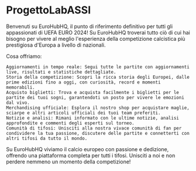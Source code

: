 # ProgettoLabASSI

 Benvenuti su EuroHubHQ, il punto di riferimento definitivo per tutti gli appassionati di UEFA EURO 2024! Su EuroHubHQ troverai tutto ciò di cui hai bisogno per vivere al meglio l'esperienza della competizione calcistica più prestigiosa d'Europa a livello di nazionali.

Cosa offriamo:

    Aggiornamenti in tempo reale: Segui tutte le partite con aggiornamenti live, risultati e statistiche dettagliate.
    Storia della competizione: Scopri la ricca storia degli Europei, dalle prime edizioni fino a oggi, con curiosità, record e momenti memorabili.
    Acquisto biglietti: Trova e acquista facilmente i biglietti per le partite dei tuoi sogni, garantendoti un posto per vivere le emozioni dal vivo.
    Merchandising ufficiale: Esplora il nostro shop per acquistare maglie, sciarpe e altri articoli ufficiali dei tuoi team preferiti.
    Notizie e analisi: Rimani informato con le ultime notizie, analisi approfondite e commenti degli esperti sul torneo.
    Comunità di tifosi: Unisciti alla nostra vivace comunità di fan per condividere la tua passione, discutere delle partite e connetterti con altri tifosi da tutto il mondo.

Su EuroHubHQ viviamo il calcio europeo con passione e dedizione, offrendo una piattaforma completa per tutti i tifosi. Unisciti a noi e non perdere nemmeno un momento della competizione!
